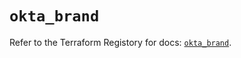 # `okta_brand`

Refer to the Terraform Registory for docs: [`okta_brand`](https://registry.terraform.io/providers/okta/okta/4.6.2/docs/resources/brand).
